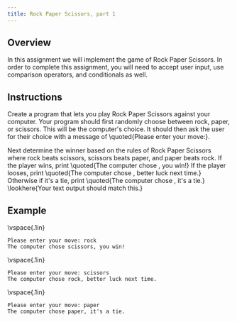 ```yaml
---
title: Rock Paper Scissors, part 1
---
```


## Overview

In this assignment we will implement the game of Rock Paper Scissors. In order
to complete this assignment, you will need to accept user input, use comparison
operators, and conditionals as well.

## Instructions

Create a program that lets you play Rock Paper Scissors against your computer.
Your program should first randomly choose between rock, paper, or scissors.
This will be the computer's choice. It should then ask the user for their
choice with a message of \quoted{Please enter your move:}.

Next determine the winner based on the rules of Rock Paper Scissors where rock
beats scissors, scissors beats paper, and paper beats rock. If the player wins,
print \quoted{The computer chose <computers choice>, you win!} If the player
looses, print \quoted{The computer chose <computers choice>, better luck next
time.} Otherwise if it's a tie, print \quoted{The computer chose <computers
choice>, it's a tie.} \lookhere{Your text output should match this.}

## Example

\vspace{.1in}

```
Please enter your move: rock
The computer chose scissors, you win!
```

\vspace{.1in}

```
Please enter your move: scissors
The computer chose rock, better luck next time.
```

\vspace{.1in}

```
Please enter your move: paper
The computer chose paper, it's a tie.
```
